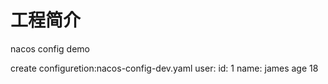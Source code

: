 # 工程简介
nacos config demo


create configuretion:nacos-config-dev.yaml
user:
  id: 1
  name: james
  age 18

